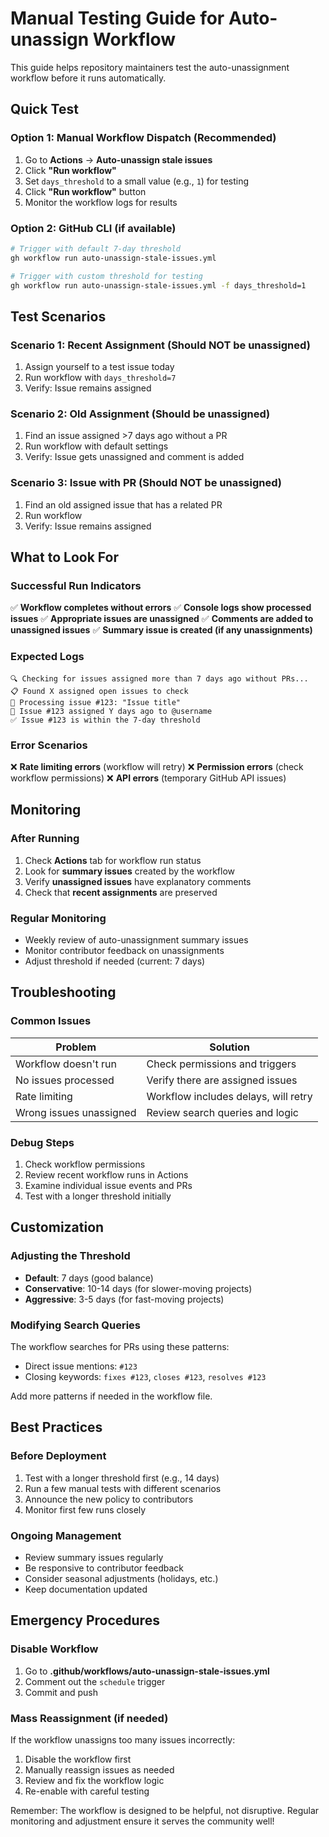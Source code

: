 # Manual Testing Guide for Auto-unassign Workflow

This guide helps repository maintainers test the auto-unassignment workflow before it runs automatically.

## Quick Test

### Option 1: Manual Workflow Dispatch (Recommended)
1. Go to **Actions** → **Auto-unassign stale issues**
2. Click **"Run workflow"**
3. Set `days_threshold` to a small value (e.g., `1`) for testing
4. Click **"Run workflow"** button
5. Monitor the workflow logs for results

### Option 2: GitHub CLI (if available)
```bash
# Trigger with default 7-day threshold
gh workflow run auto-unassign-stale-issues.yml

# Trigger with custom threshold for testing
gh workflow run auto-unassign-stale-issues.yml -f days_threshold=1
```

## Test Scenarios

### Scenario 1: Recent Assignment (Should NOT be unassigned)
1. Assign yourself to a test issue today
2. Run workflow with `days_threshold=7`
3. Verify: Issue remains assigned

### Scenario 2: Old Assignment (Should be unassigned)
1. Find an issue assigned >7 days ago without a PR
2. Run workflow with default settings
3. Verify: Issue gets unassigned and comment is added

### Scenario 3: Issue with PR (Should NOT be unassigned)
1. Find an old assigned issue that has a related PR
2. Run workflow
3. Verify: Issue remains assigned

## What to Look For

### Successful Run Indicators
✅ **Workflow completes without errors**
✅ **Console logs show processed issues**
✅ **Appropriate issues are unassigned**
✅ **Comments are added to unassigned issues**
✅ **Summary issue is created (if any unassignments)**

### Expected Logs
```
🔍 Checking for issues assigned more than 7 days ago without PRs...
📋 Found X assigned open issues to check
📝 Processing issue #123: "Issue title"
📅 Issue #123 assigned Y days ago to @username
✅ Issue #123 is within the 7-day threshold
```

### Error Scenarios
❌ **Rate limiting errors** (workflow will retry)
❌ **Permission errors** (check workflow permissions)
❌ **API errors** (temporary GitHub API issues)

## Monitoring

### After Running
1. Check **Actions** tab for workflow run status
2. Look for **summary issues** created by the workflow
3. Verify **unassigned issues** have explanatory comments
4. Check that **recent assignments** are preserved

### Regular Monitoring
- Weekly review of auto-unassignment summary issues
- Monitor contributor feedback on unassignments
- Adjust threshold if needed (current: 7 days)

## Troubleshooting

### Common Issues
| Problem | Solution |
|---------|----------|
| Workflow doesn't run | Check permissions and triggers |
| No issues processed | Verify there are assigned issues |
| Rate limiting | Workflow includes delays, will retry |
| Wrong issues unassigned | Review search queries and logic |

### Debug Steps
1. Check workflow permissions
2. Review recent workflow runs in Actions
3. Examine individual issue events and PRs
4. Test with a longer threshold initially

## Customization

### Adjusting the Threshold
- **Default**: 7 days (good balance)
- **Conservative**: 10-14 days (for slower-moving projects)
- **Aggressive**: 3-5 days (for fast-moving projects)

### Modifying Search Queries
The workflow searches for PRs using these patterns:
- Direct issue mentions: `#123`
- Closing keywords: `fixes #123`, `closes #123`, `resolves #123`

Add more patterns if needed in the workflow file.

## Best Practices

### Before Deployment
1. Test with a longer threshold first (e.g., 14 days)
2. Run a few manual tests with different scenarios
3. Announce the new policy to contributors
4. Monitor first few runs closely

### Ongoing Management
- Review summary issues regularly
- Be responsive to contributor feedback
- Consider seasonal adjustments (holidays, etc.)
- Keep documentation updated

## Emergency Procedures

### Disable Workflow
1. Go to **.github/workflows/auto-unassign-stale-issues.yml**
2. Comment out the `schedule` trigger
3. Commit and push

### Mass Reassignment (if needed)
If the workflow unassigns too many issues incorrectly:
1. Disable the workflow first
2. Manually reassign issues as needed
3. Review and fix the workflow logic
4. Re-enable with careful testing

Remember: The workflow is designed to be helpful, not disruptive. Regular monitoring and adjustment ensure it serves the community well!